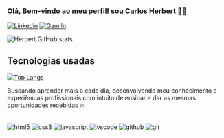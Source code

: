 ### Olá, Bem-vindo ao meu perfil! sou Carlos Herbert 👋🏻

[![Linkedin](https://img.shields.io/badge/LinkedIn-0077B5?style=for-the-badge&logo=linkedin&logoColor=white)](https://www.linkedin.com/in/herbert-vieira-030325225?utm_source=share&utm_campaign=share_via&utm_content=profile&utm_medium=android_app)
[![Gamiln](https://img.shields.io/badge/Gmail-D14836?style=for-the-badge&logo=gmail&logoColor=white)](mailto:hrbrtvieira@gmail.com)

![Herbert GitHub stats](https://github-readme-stats.vercel.app/api?username=CarlosHerbertDev&show_icons=true&theme=dracula)


## Tecnologias usadas

[![Top Langs](https://github-readme-stats.vercel.app/api/top-langs/?username=CarlosHerbertDev&layout=donut-vertical)](https://github.com/anuraghazra/github-readme-stats)

Buscando aprender mais a cada dia, desenvolvendo meu conhecimento e experiências profissionais com intuito de ensinar e dar as mesmas oportunidades recebidas 🔥

<div style="display: inline_block"><br/>
<img align="center" alt="html5" src="https://img.shields.io/badge/HTML5-E34F26?style=for-the-badge&logo=html5&logoColor=white" />
<img align="center" alt="css3" src="https://img.shields.io/badge/CSS3-1572B6?style=for-the-badge&logo=css3&logoColor=white" />
<img align="center" alt="javascript" src="https://img.shields.io/badge/JavaScript-F7DF1E?style=for-the-badge&logo=javascript&logoColor=black" />
<img align="center" alt="vscode" src="https://img.shields.io/badge/VSCode-0078D4?style=for-the-badge&logo=visual%20studio%20code&logoColor=white" />
<img align="center" alt="github" src="https://img.shields.io/badge/GitHub-100000?style=for-the-badge&logo=github&logoColor=white" />
<img align="center" alt="git" src="https://img.shields.io/badge/GIT-E44C30?style=for-the-badge&logo=git&logoColor=white" />
</div>

